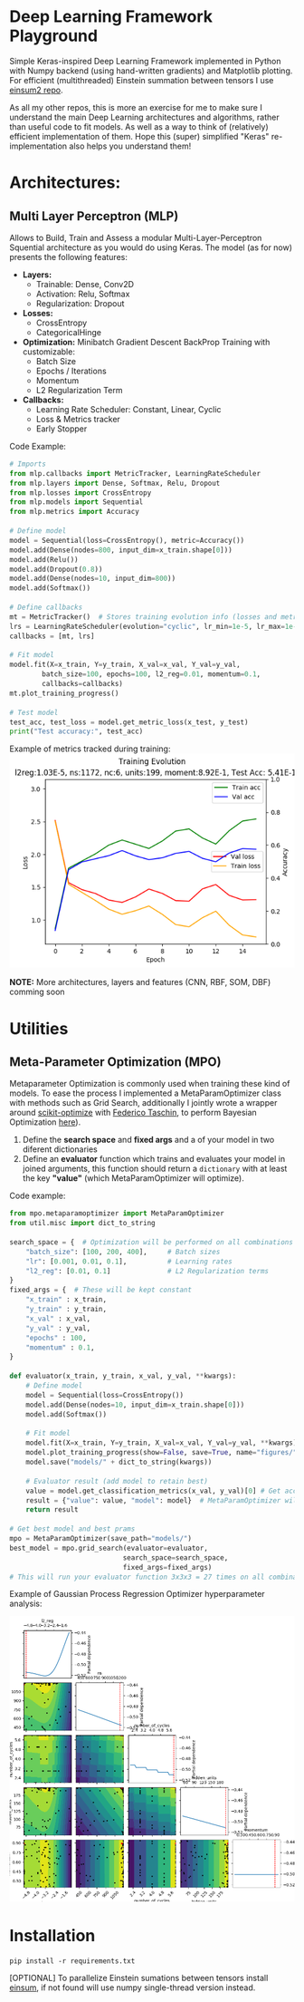 # Deep Learning Framework Playground

Simple Keras-inspired Deep Learning Framework implemented in Python with Numpy backend (using hand-written gradients) and Matplotlib plotting. For efficient (multithreaded) Einstein summation between tensors I use [einsum2 repo](https://github.com/jackkamm/einsum2).

As all my other repos, this is more an exercise for me to make sure I understand the main Deep Learning architectures and algorithms, rather than useful code to fit models. 
As well as a way to think of (relatively) efficient implementation of them.
Hope this (super) simplified "Keras" re-implementation also helps you understand them!

# Architectures:

## Multi Layer Perceptron (MLP)

Allows to Build, Train and Assess a modular Multi-Layer-Perceptron Squential architecture as you would do using Keras.
The model (as for now) presents the following features:

- **Layers:**
    - Trainable: Dense, Conv2D
    - Activation: Relu, Softmax
    - Regularization: Dropout
- **Losses:**
    - CrossEntropy
    - CategoricalHinge
- **Optimization:** Minibatch Gradient Descent BackProp Training with customizable:
    - Batch Size
    - Epochs / Iterations
    - Momentum
    - L2 Regularization Term
- **Callbacks:**
    - Learning Rate Scheduler: Constant, Linear, Cyclic
    - Loss & Metrics tracker
    - Early Stopper


Code Example:
```python
# Imports
from mlp.callbacks import MetricTracker, LearningRateScheduler
from mlp.layers import Dense, Softmax, Relu, Dropout
from mlp.losses import CrossEntropy
from mlp.models import Sequential
from mlp.metrics import Accuracy

# Define model
model = Sequential(loss=CrossEntropy(), metric=Accuracy())
model.add(Dense(nodes=800, input_dim=x_train.shape[0]))
model.add(Relu())
model.add(Dropout(0.8))
model.add(Dense(nodes=10, input_dim=800))
model.add(Softmax())

# Define callbacks
mt = MetricTracker()  # Stores training evolution info (losses and metrics)
lrs = LearningRateScheduler(evolution="cyclic", lr_min=1e-5, lr_max=1e-1)
callbacks = [mt, lrs]

# Fit model
model.fit(X=x_train, Y=y_train, X_val=x_val, Y_val=y_val,
        batch_size=100, epochs=100, l2_reg=0.01, momentum=0.1,
        callbacks=callbacks)
mt.plot_training_progress()

# Test model
test_acc, test_loss = model.get_metric_loss(x_test, y_test)
print("Test accuracy:", test_acc)
```

Example of metrics tracked during training:
![Training tracking](https://github.com/OleguerCanal/KTH_DeepLearning/blob/master/Assignment_2/figures/best.png)


**NOTE:** More architectures, layers and features (CNN, RBF, SOM, DBF) comming soon

# Utilities

## Meta-Parameter Optimization (MPO)

Metaparameter Optimization is commonly used when training these kind of models. To ease the process I implemented a MetaParamOptimizer class with methods such as Grid Search, additionally I jointly wrote a wrapper around [scikit-optimize](https://scikit-optimize.github.io/stable/) with [Federico Taschin](https://github.com/fedetask), to perform Bayesian Optimization [here](https://github.com/CampusAI/HyperParameter-Optimizer)).

1. Define the **search space** and **fixed args** and a of your model in two diferent dictionaries
2. Define an **evaluator** function which trains and evaluates your model in joined arguments, this function should return a ``dictionary`` with at least the key **"value"** (which MetaParamOptimizer will optimize).

Code example:
```python
from mpo.metaparamoptimizer import MetaParamOptimizer
from util.misc import dict_to_string

search_space = {  # Optimization will be performed on all combinations of these
    "batch_size": [100, 200, 400],     # Batch sizes
    "lr": [0.001, 0.01, 0.1],          # Learning rates
    "l2_reg": [0.01, 0.1]              # L2 Regularization terms
}
fixed_args = {  # These will be kept constant
    "x_train" : x_train,
    "y_train" : y_train,
    "x_val" : x_val,
    "y_val" : y_val,
    "epochs" : 100,
    "momentum" : 0.1,
}

def evaluator(x_train, y_train, x_val, y_val, **kwargs):
    # Define model
    model = Sequential(loss=CrossEntropy())
    model.add(Dense(nodes=10, input_dim=x_train.shape[0]))
    model.add(Softmax())

    # Fit model
    model.fit(X=x_train, Y=y_train, X_val=x_val, Y_val=y_val, **kwargs)
    model.plot_training_progress(show=False, save=True, name="figures/" + dict_to_string(kwargs)
    model.save("models/" + dict_to_string(kwargs))

    # Evaluator result (add model to retain best)
    value = model.get_classification_metrics(x_val, y_val)[0] # Get accuracy
    result = {"value": value, "model": model}  # MetaParamOptimizer will maximize value
    return result

# Get best model and best prams
mpo = MetaParamOptimizer(save_path="models/")
best_model = mpo.grid_search(evaluator=evaluator,
                            search_space=search_space,
                            fixed_args=fixed_args)
# This will run your evaluator function 3x3x3 = 27 times on all combinations of search_space params
```

Example of Gaussian Process Regression Optimizer hyperparameter analysis:

![Gaussian Process Regression Optimizer Analysis](https://github.com/OleguerCanal/KTH_DeepLearning/blob/master/Assignment_2/metaparam_search/evaluations.csv_objective_plot.png)


# Installation

`pip install -r requirements.txt`

[OPTIONAL]
To parallelize Einstein sumations between tensors install [einsum](https://github.com/jackkamm/einsum2), if not found will use numpy single-thread version instead.